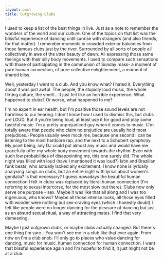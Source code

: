 ```yaml
---
layout: post
title: Outgrowing Clubs
---
```


I used to keep a list of the best things in live. Just as a note to remember the wonders of the world and our culture. One of the topics on that list was the blissful experience of dancing until sunrise with strangers (and also friends, for that matter). I remember moments in crowded exterior balconies from those famous clubs just by the river. Surrounded by all sorts of people all collectively in awe of the utter beauty of dawn. All expressing those same feelings with their silly body movements. I used to compare such sensations with those of participating in the communion of Sunday mass- a moment of pure human connection, of pure collective enlightenment, a moment of shared bliss.

Well, yesterday I went to a club. And you know what? I hated it. Everything about it was just awful. The people, the stupidly loud music, the whole flirting culture, the smell... It just felt like an horrible experience. What happened to clubs? Or worse, what happened to me?

I'm no expert in ear health, but I'm positive those sound levels are not harmless to our hearing. I don't know how I used to dismiss this, but clubs are LOUD. But if you're being loud, at least use it for good and play some tasteful music. I'm a pretty unprejudiced guy when it comes to music. (I'm totally aware that people who claim no prejudice are usually hold most prejudices.) People usually even mock me, because one second I can be listening to the most hardcore rap, and the next to a Schubert symphony. My point being, any DJ could put almost any music and would have me gracefully offer my whole body movement towards the rhythm. Even with such low probabilities of disappointing me, this one surely did. The whole night was filled with loud (have I mentioned it was loud?) latin and Brazilian funk beats, who actually lacked any excitement. I know none is lyrically analysing songs on clubs, but an entire night with lyrics about women's genitalia? Is that necessary? I guess nowadays the beautiful human connection I felt in clubs was replaced by literal human connection (I'm referring to sexual intercorse, for the most slow out there). Clubs now only serve one purpose - sex. Maybe it was like that all along and I was too ingenuous, who knows? Maybe all those intense looks, all those eyes filled with wonder were nothing but sex-craving eyes (which I honestly doubt).I felt like people were no longer dancing for the pleasure of dancing but just as an absurd sexual ritual, a way of attracting mates. I find that very demeaning.

Maybe I just outgrown clubs, or maybe clubs actually changed. But there's one thing i'm sure - You won't see me in a club like that ever again. From now on I'm a club snob. I'll only go to places who value dancing for dancing, music for music, human connection for human connection. I want that blissful experience again and I'm hopeful to find it, it just might not be at a club.
